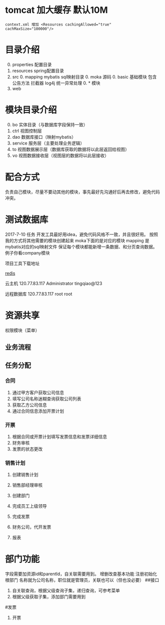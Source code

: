 # tomcat 加大缓存 默认10M
    context.xml 增加 <Resources cachingAllowed="true" cachMaxSize="100000"/>
# 目录介绍
0. properties 配置目录
0. resources spring配置目录
0. src 
    0. mapping mybatis sql映射目录
    0. moka 源码
        0. basic 基础模块 包含公告方法 拦截器 log4j 统一异常处理
        0. * 模块
0. web 

# 模块目录介绍
0. bo 实体目录（与数据库字段保持一致）
0. ctrl 视图控制层
0. dao 数据库接口（映射mybatis）
0. service 服务层（主要处理业务逻辑）
0. to 视图数据展示层（数据库获取的数据将以此层返回给视图）
0. vo 视图数据接收层（视图层的数据将以此层接收）

# 配合方式
负责自己模块，尽量不要动其他的模块，事先最好先沟通好后再去修改，避免代码冲突。

# 测试数据库

2017-7-10 任务
开发工具最好用idea，避免代码风格不一致，并且很好用。
按照我的方式将其他需要的模块创建起来
moka下面的是对应的模块
mapping 是mybatis对应的sql映射文件
保证每个模块都能新增一条数据、和分页查询数据。
例子你看company模块

项目工具下载地址

[redis](https://github.com/MicrosoftArchive/redis/releases/download/win-3.2.100/Redis-x64-3.2.100.msi)

云主机
120.77.83.117
Administrator
tingqiao@123

远程数据库
120.77.83.117
root
root

# 资源共享

权限模块（菜单）



## 业务流程   

## 任务分配

### 合同
1. 通过甲方客户获取公司信息
2. 填写公司名称迷糊查询获取公司列表
3. 获取乙方公司信息
4. 通过合同信息添加开票计划

### 开票
1. 根据合同或开票计划填写发票信息和发票详细信息
2. 财务审核
3. 发票的状态更改

### 销售计划
1. 创建销售计划
2. 销售部经理审核



1. 创建部门
2. 完成员工上级领导
3. 完成发票
4. 财务公司，代开发票
5. 报表



# 部门功能 
字段需要加资源id和parentId，自关联需要用到。
增删改查基本功能
注册初始化根部门 名称就为公司名称，职位就是管理员，关联也可以（但也没必要）
##接口
1. 自关联查询，根据父级查询子集，递归查询，可参考菜单
2. 根据父级获取子集，添加部门需要用到





#发票
1. 开票
























